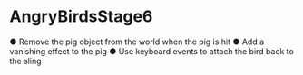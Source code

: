 # AngryBirdsStage6
● Remove the pig object from the world when the pig is hit
● Add a vanishing effect to the pig
● Use keyboard events to attach the bird back to the sling